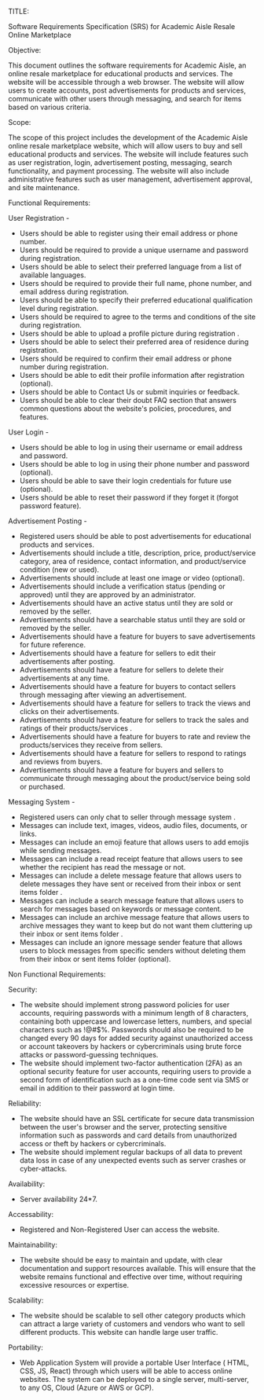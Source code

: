 TITLE:

Software Requirements Specification (SRS) for Academic Aisle Resale Online Marketplace

Objective:

This document outlines the software requirements for Academic Aisle, an online resale marketplace for educational products and services. The website will be accessible through a web browser. The website will allow users to create accounts, post advertisements for products and services, communicate with other users through messaging, and search for items based on various criteria.

Scope:

The scope of this project includes the development of the Academic Aisle online resale marketplace website, which will allow users to buy and sell educational products and services. The website will include features such as user registration, login, advertisement posting, messaging, search functionality, and payment processing. The website will also include administrative features such as user management, advertisement approval, and site maintenance.

Functional Requirements:

User Registration -

- Users should be able to register using their email address or phone number.
- Users should be required to provide a unique username and password during registration.
- Users should be able to select their preferred language from a list of available languages.
- Users should be required to provide their full name, phone number, and email address during registration.
- Users should be able to specify their preferred educational qualification level during registration.
- Users should be required to agree to the terms and conditions of the site during registration.
- Users should be able to upload a profile picture during registration .
- Users should be able to select their preferred area of residence during registration.
- Users should be required to confirm their email address or phone number during registration.
- Users should be able to edit their profile information after registration (optional).
- Users should be able to Contact Us or submit inquiries or feedback.
- Users should be able to clear their doubt FAQ section that answers common questions about the website's policies, procedures, and features.


User Login - 

- Users should be able to log in using their username or email address and password.
- Users should be able to log in using their phone number and password (optional).
- Users should be able to save their login credentials for future use (optional).
- Users should be able to reset their password if they forget it (forgot password feature).

Advertisement Posting -

- Registered users should be able to post advertisements for educational products and services.
- Advertisements should include a title, description, price, product/service category, area of residence, contact information, and product/service condition (new or used).
- Advertisements should include at least one image or video (optional).
- Advertisements should include a verification status (pending or approved) until they are approved by an administrator.
- Advertisements should have an active status until they are sold or removed by the seller.
- Advertisements should have a searchable status until they are sold or removed by the seller.
- Advertisements should have a feature for buyers to save advertisements for future reference.
- Advertisements should have a feature for sellers to edit their advertisements after posting.
- Advertisements should have a feature for sellers to delete their advertisements at any time.
- Advertisements should have a feature for buyers to contact sellers through messaging after viewing an advertisement.
- Advertisements should have a feature for sellers to track the views and clicks on their advertisements.
- Advertisements should have a feature for sellers to track the sales and ratings of their products/services .
- Advertisements should have a feature for buyers to rate and review the products/services they receive from sellers.
- Advertisements should have a feature for sellers to respond to ratings and reviews from buyers.
- Advertisements should have a feature for buyers and sellers to communicate through messaging about the product/service being sold or purchased.


Messaging System -

- Registered users can only chat to seller through message system .
 - Messages can include text, images, videos, audio files, documents, or links.
 - Messages can include an emoji feature that allows users to add emojis while sending messages.
 - Messages can include a read receipt feature that allows users to see whether the recipient has read the message or not.
- Messages can include a delete message feature that allows users to delete messages they have sent or received from their inbox or sent items folder .
- Messages can include a search message feature that allows users to search for messages based on keywords or message content.
- Messages can include an archive message feature that allows users to archive messages they want to keep but do not want them cluttering up their inbox or sent items folder .
- Messages can include an ignore message sender feature that allows users to block messages from specific senders without deleting them from their inbox or sent items folder (optional).

Non Functional Requirements:

Security:

- The website should implement strong password policies for user accounts, requiring passwords with a minimum length of 8 characters, containing both uppercase and lowercase letters, numbers, and special characters such as !@#$%. Passwords should also be required to be changed every 90 days for added security against unauthorized access or account takeovers by hackers or cybercriminals using brute force attacks or password-guessing techniques.
- The website should implement two-factor authentication (2FA) as an optional security feature for user accounts, requiring users to provide a second form of identification such as a one-time code sent via SMS or email in addition to their password at login time.

Reliability:

- The website should have an SSL certificate for secure data transmission between the user's browser and the server, protecting sensitive information such as passwords and card details from unauthorized access or theft by hackers or cybercriminals.
- The website should implement regular backups of all data to prevent data loss in case of any unexpected events such as server crashes or cyber-attacks.

Availability:

- Server availability 24*7.

Accessability:

- Registered and Non-Registered User can access the website.

Maintainability:

- The website should be easy to maintain and update, with clear documentation and support resources available. This will ensure that the website remains functional and effective over time, without requiring excessive resources or expertise.

Scalability:

- The website should be scalable to sell other category products which can attract a large variety of customers and vendors who want to sell different products. This website can handle large user traffic.

Portability:

- Web Application System will provide a portable User Interface ( HTML, CSS, JS, React) through which users will be able to access online websites. The system can be deployed to a single server, multi-server, to any OS, Cloud (Azure or AWS or GCP).


